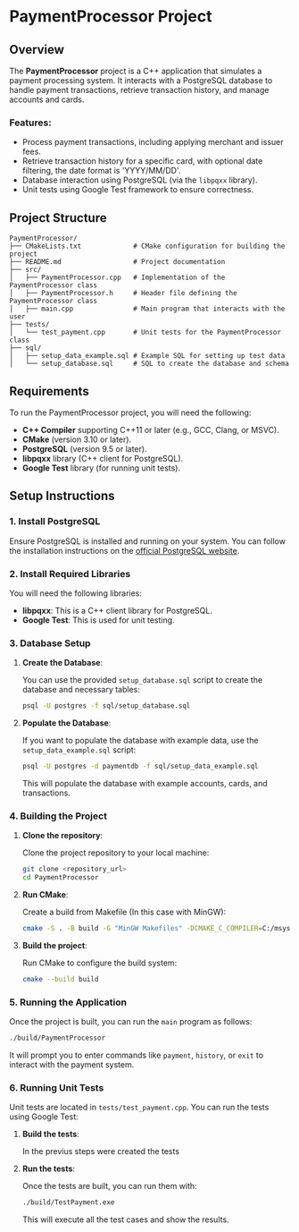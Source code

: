 
# PaymentProcessor Project

## Overview

The **PaymentProcessor** project is a C++ application that simulates a payment processing system. It interacts with a PostgreSQL database to handle payment transactions, retrieve transaction history, and manage accounts and cards.

### Features:
- Process payment transactions, including applying merchant and issuer fees.
- Retrieve transaction history for a specific card, with optional date filtering, the date format is 'YYYY/MM/DD'.
- Database interaction using PostgreSQL (via the `libpqxx` library).
- Unit tests using Google Test framework to ensure correctness.

## Project Structure

```
PaymentProcessor/
├── CMakeLists.txt             # CMake configuration for building the project
├── README.md                  # Project documentation
├── src/
│   ├── PaymentProcessor.cpp   # Implementation of the PaymentProcessor class
│   ├── PaymentProcessor.h     # Header file defining the PaymentProcessor class
│   ├── main.cpp               # Main program that interacts with the user
├── tests/
│   └── test_payment.cpp       # Unit tests for the PaymentProcessor class
├── sql/
│   ├── setup_data_example.sql # Example SQL for setting up test data
│   └── setup_database.sql     # SQL to create the database and schema
```
## Requirements

To run the PaymentProcessor project, you will need the following:

- **C++ Compiler** supporting C++11 or later (e.g., GCC, Clang, or MSVC).
- **CMake** (version 3.10 or later).
- **PostgreSQL** (version 9.5 or later).
- **libpqxx** library (C++ client for PostgreSQL).
- **Google Test** library (for running unit tests).

## Setup Instructions

### 1. Install PostgreSQL

Ensure PostgreSQL is installed and running on your system. You can follow the installation instructions on the [official PostgreSQL website](https://www.postgresql.org/download/).

### 2. Install Required Libraries

You will need the following libraries:

- **libpqxx**: This is a C++ client library for PostgreSQL.
- **Google Test**: This is used for unit testing.


### 3. Database Setup

1. **Create the Database**:

   You can use the provided `setup_database.sql` script to create the database and necessary tables:

   ```bash
   psql -U postgres -f sql/setup_database.sql
   ```

2. **Populate the Database**:

   If you want to populate the database with example data, use the `setup_data_example.sql` script:

   ```bash
   psql -U postgres -d paymentdb -f sql/setup_data_example.sql
   ```

   This will populate the database with example accounts, cards, and transactions.

### 4. Building the Project

1. **Clone the repository**:

   Clone the project repository to your local machine:

   ```bash
   git clone <repository_url>
   cd PaymentProcessor
   ```

2. **Run CMake**:

   Create a build from Makefile (In this case with MinGW):

   ```bash
   cmake -S . -B build -G "MinGW Makefiles" -DCMAKE_C_COMPILER=C:/msys64/mingw64/bin/gcc.exe -DCMAKE_CXX_COMPILER=C:/msys64/mingw64/bin/g++.exe
   ```

3. **Build the project**:

   Run CMake to configure the build system:

   ```bash
   cmake --build build
   ```

### 5. Running the Application

Once the project is built, you can run the `main` program as follows:

```bash
./build/PaymentProcessor
```

It will prompt you to enter commands like `payment`, `history`, or `exit` to interact with the payment system.

### 6. Running Unit Tests

Unit tests are located in `tests/test_payment.cpp`. You can run the tests using Google Test:

1. **Build the tests**:

   In the previus steps were created the tests

2. **Run the tests**:

   Once the tests are built, you can run them with:

   ```bash
   ./build/TestPayment.exe
   ```

   This will execute all the test cases and show the results.
